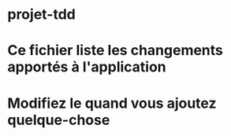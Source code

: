 # projet-tdd

# Ce fichier liste les changements apportés à l'application
# Modifiez le quand vous ajoutez quelque-chose
